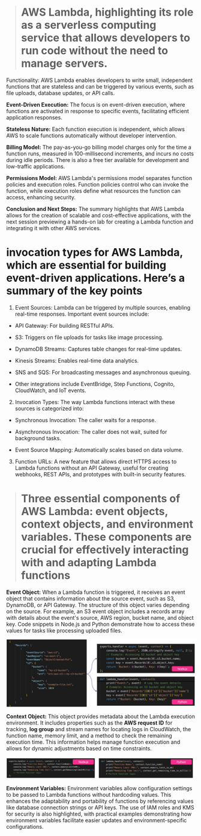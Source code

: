 > # AWS Lambda, highlighting its role as a serverless computing service that allows developers to run code without the need to manage servers.

Functionality: AWS Lambda enables developers to write small, independent functions that are stateless and can be triggered by various events, such as file uploads, database updates, or API calls.

**Event-Driven Execution:** The focus is on event-driven execution, where functions are activated in response to specific events, facilitating efficient application responses.

**Stateless Nature:** Each function execution is independent, which allows AWS to scale functions automatically without developer intervention.

**Billing Model:** The pay-as-you-go billing model charges only for the time a function runs, measured in 100-millisecond increments, and incurs no costs during idle periods. There is also a free tier available for development and low-traffic applications.

**Permissions Model:** AWS Lambda's permissions model separates function policies and execution roles. Function policies control who can invoke the function, while execution roles define what resources the function can access, enhancing security.

**Conclusion and Next Steps:** The summary highlights that AWS Lambda allows for the creation of scalable and cost-effective applications, with the next session previewing a hands-on lab for creating a Lambda function and integrating it with other AWS services.

# invocation types for AWS Lambda, which are essential for building event-driven applications. Here’s a summary of the key points

1. Event Sources: Lambda can be triggered by multiple sources, enabling real-time responses. Important event sources include:

 - API Gateway: For building RESTful APIs.

 - S3: Triggers on file uploads for tasks like image processing.

 - DynamoDB Streams: Captures table changes for real-time updates.

 - Kinesis Streams: Enables real-time data analytics.

 - SNS and SQS: For broadcasting messages and asynchronous queuing.

 - Other integrations include EventBridge, Step Functions, Cognito, CloudWatch, and IoT events.

2. Invocation Types: The way Lambda functions interact with these sources is categorized into:

 - Synchronous Invocation: The caller waits for a response.

 - Asynchronous Invocation: The caller does not wait, suited for background tasks.

 - Event Source Mapping: Automatically scales based on data volume.

3. Function URLs: A new feature that allows direct HTTPS access to Lambda functions without an API Gateway, useful for creating webhooks, REST APIs, and prototypes with built-in security features.


> # Three essential components of AWS Lambda: event objects, context objects, and environment variables. These components are crucial for effectively interacting with and adapting Lambda functions
 **Event Object:** When a Lambda function is triggered, it receives an event object that contains information about the source event, such as S3, DynamoDB, or API Gateway. The structure of this object varies depending on the source. For example, an S3 event object includes a records array with details about the event's source, AWS region, bucket name, and object key. Code snippets in Node.js and Python demonstrate how to access these values for tasks like processing uploaded files.

 ![alt text](IMG/image.png)

 **Context Object:** This object provides metadata about the Lambda execution environment. It includes properties such as the **AWS request ID** for tracking, **log group** and stream names for locating logs in CloudWatch, the function name, memory limit, and a method to check the remaining execution time. This information helps manage function execution and allows for dynamic adjustments based on time constraints.

 ![alt text](IMG/image1.png)

 **Environment Variables:** Environment variables allow configuration settings to be passed to Lambda functions without hardcoding values. This enhances the adaptability and portability of functions by referencing values like database connection strings or API keys. The use of IAM roles and KMS for security is also highlighted, with practical examples demonstrating how environment variables facilitate easier updates and environment-specific configurations.